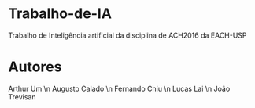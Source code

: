 # Trabalho-de-IA
Trabalho de Inteligência artificial da disciplina de ACH2016 da EACH-USP
# Autores
Arthur Um \n
Augusto Calado \n
Fernando Chiu \n
Lucas Lai \n
João Trevisan
